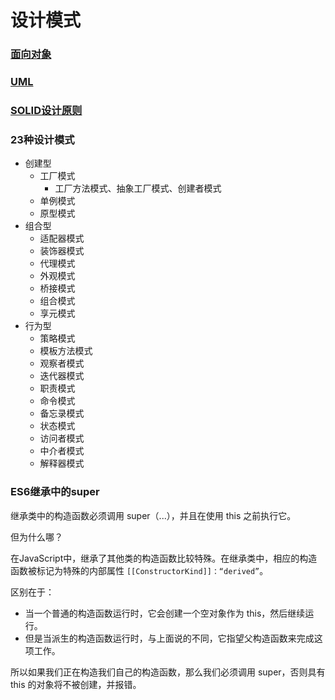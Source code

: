 # 设计模式

### [面向对象](面向对象.md)

### [UML](UML.md)

### [SOLID设计原则](设计原则.md)



### 23种设计模式
 - 创建型
   - 工厂模式
     - 工厂方法模式、抽象工厂模式、创建者模式
   - 单例模式
   - 原型模式
 - 组合型
   - 适配器模式
   - 装饰器模式
   - 代理模式
   - 外观模式
   - 桥接模式
   - 组合模式
   - 享元模式
 - 行为型
   - 策略模式
   - 模板方法模式
   - 观察者模式
   - 迭代器模式
   - 职责模式
   - 命令模式
   - 备忘录模式
   - 状态模式
   - 访问者模式
   - 中介者模式
   - 解释器模式



### ES6继承中的super
继承类中的构造函数必须调用 super（...），并且在使用 this 之前执行它。

但为什么哪？

在JavaScript中，继承了其他类的构造函数比较特殊。在继承类中，相应的构造函数被标记为特殊的内部属性 `[[ConstructorKind]]：“derived”`。

区别在于：

 - 当一个普通的构造函数运行时，它会创建一个空对象作为 this，然后继续运行。
 - 但是当派生的构造函数运行时，与上面说的不同，它指望父构造函数来完成这项工作。

所以如果我们正在构造我们自己的构造函数，那么我们必须调用 super，否则具有 this 的对象将不被创建，并报错。